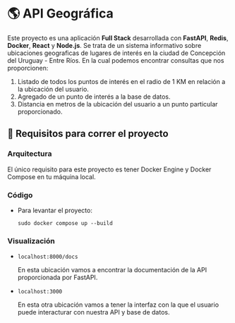 # 🌎 API Geográfica

Este proyecto es una aplicación **Full Stack** desarrollada con **FastAPI**, **Redis**, **Docker**, **React** y **Node.js**. 
Se trata de un sistema informativo sobre ubicaciones geograficas de lugares de interés en la ciudad de Concepción del Uruguay - Entre Ríos. 
En la cual podemos encontrar consultas que nos proporcionen:
1. Listado de todos los puntos de interés en el radio de 1 KM en relación a la ubicación del usuario.
2. Agregado de un punto de interés a la base de datos.
3. Distancia en metros de la ubicación del usuario a un punto particular proporcionado.

## 🧪 Requisitos para correr el proyecto

### Arquitectura

El único requisito para este proyecto es tener Docker Engine y Docker Compose en tu máquina local.

### Código

- Para levantar el proyecto:
  
  `sudo docker compose up --build`

### Visualización

- `localhost:8000/docs`
   
   En esta ubicación vamos a encontrar la documentación de la API proporcionada por FastAPI.
   
- `localhost:3000`
   
   En esta otra ubicación vamos a tener la interfaz con la que el usuario puede interacturar con nuestra API y base de datos.
